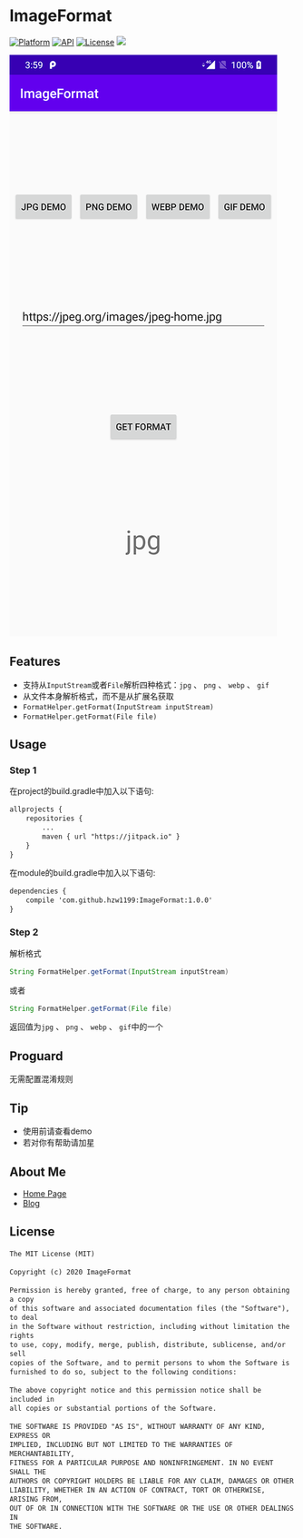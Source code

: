 # ImageFormat
[![Platform](https://img.shields.io/badge/platform-android-green.svg)](http://developer.android.com/index.html)
[![API](https://img.shields.io/badge/API-7%2B-brightgreen.svg?style=flat)](https://android-arsenal.com/api?level=7)
[![License](https://img.shields.io/badge/License-MIT-blue.svg?style=flat)](http://opensource.org/licenses/MIT)
[![](https://jitpack.io/v/hzw1199/ImageFormat.svg)](https://jitpack.io/#hzw1199/ImageFormat)

![](/media/homepage.png)

## Features

* 支持从```InputStream```或者```File```解析四种格式：```jpg``` 、 ```png``` 、 ```webp``` 、 ```gif```
* 从文件本身解析格式，而不是从扩展名获取
* ```FormatHelper.getFormat(InputStream inputStream)```
* ```FormatHelper.getFormat(File file)```

## Usage

### Step 1

在project的build.gradle中加入以下语句:  

```
allprojects {
    repositories {
        ...
        maven { url "https://jitpack.io" }
    }
}
```

在module的build.gradle中加入以下语句:  

```
dependencies {
    compile 'com.github.hzw1199:ImageFormat:1.0.0'
}
```

### Step 2

解析格式

```java
String FormatHelper.getFormat(InputStream inputStream)
```

或者

```java
String FormatHelper.getFormat(File file)
```

返回值为```jpg``` 、 ```png``` 、 ```webp``` 、 ```gif```中的一个

## Proguard
无需配置混淆规则

## Tip

* 使用前请查看demo
* 若对你有帮助请加星

## About Me

* [Home Page](https://zongheng.pro)
* [Blog](https://blog.zongheng.pro)

## License

```
The MIT License (MIT)

Copyright (c) 2020 ImageFormat

Permission is hereby granted, free of charge, to any person obtaining a copy
of this software and associated documentation files (the "Software"), to deal
in the Software without restriction, including without limitation the rights
to use, copy, modify, merge, publish, distribute, sublicense, and/or sell
copies of the Software, and to permit persons to whom the Software is
furnished to do so, subject to the following conditions:

The above copyright notice and this permission notice shall be included in
all copies or substantial portions of the Software.

THE SOFTWARE IS PROVIDED "AS IS", WITHOUT WARRANTY OF ANY KIND, EXPRESS OR
IMPLIED, INCLUDING BUT NOT LIMITED TO THE WARRANTIES OF MERCHANTABILITY,
FITNESS FOR A PARTICULAR PURPOSE AND NONINFRINGEMENT. IN NO EVENT SHALL THE
AUTHORS OR COPYRIGHT HOLDERS BE LIABLE FOR ANY CLAIM, DAMAGES OR OTHER
LIABILITY, WHETHER IN AN ACTION OF CONTRACT, TORT OR OTHERWISE, ARISING FROM,
OUT OF OR IN CONNECTION WITH THE SOFTWARE OR THE USE OR OTHER DEALINGS IN
THE SOFTWARE.
```